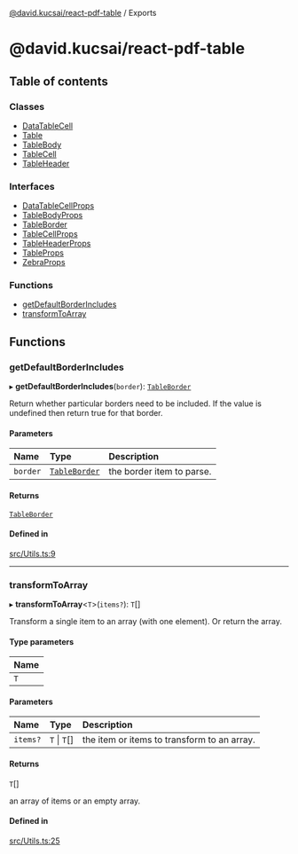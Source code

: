 [@david.kucsai/react-pdf-table](README.md) / Exports

# @david.kucsai/react-pdf-table

## Table of contents

### Classes

- [DataTableCell](classes/DataTableCell.md)
- [Table](classes/Table.md)
- [TableBody](classes/TableBody.md)
- [TableCell](classes/TableCell.md)
- [TableHeader](classes/TableHeader.md)

### Interfaces

- [DataTableCellProps](interfaces/DataTableCellProps.md)
- [TableBodyProps](interfaces/TableBodyProps.md)
- [TableBorder](interfaces/TableBorder.md)
- [TableCellProps](interfaces/TableCellProps.md)
- [TableHeaderProps](interfaces/TableHeaderProps.md)
- [TableProps](interfaces/TableProps.md)
- [ZebraProps](interfaces/ZebraProps.md)

### Functions

- [getDefaultBorderIncludes](modules.md#getdefaultborderincludes)
- [transformToArray](modules.md#transformtoarray)

## Functions

### getDefaultBorderIncludes

▸ **getDefaultBorderIncludes**(`border`): [`TableBorder`](interfaces/TableBorder.md)

Return whether particular borders need to be included.
If the value is undefined then return true for that border.

#### Parameters

| Name | Type | Description |
| :------ | :------ | :------ |
| `border` | [`TableBorder`](interfaces/TableBorder.md) | the border item to parse. |

#### Returns

[`TableBorder`](interfaces/TableBorder.md)

#### Defined in

[src/Utils.ts:9](https://github.com/mohan-bitla/react-pdf-table/blob/311c211/src/Utils.ts#L9)

___

### transformToArray

▸ **transformToArray**<`T`\>(`items?`): `T`[]

Transform a single item to an array (with one element).
Or return the array.

#### Type parameters

| Name |
| :------ |
| `T` |

#### Parameters

| Name | Type | Description |
| :------ | :------ | :------ |
| `items?` | `T` \| `T`[] | the item or items to transform to an array. |

#### Returns

`T`[]

an array of items or an empty array.

#### Defined in

[src/Utils.ts:25](https://github.com/mohan-bitla/react-pdf-table/blob/311c211/src/Utils.ts#L25)
